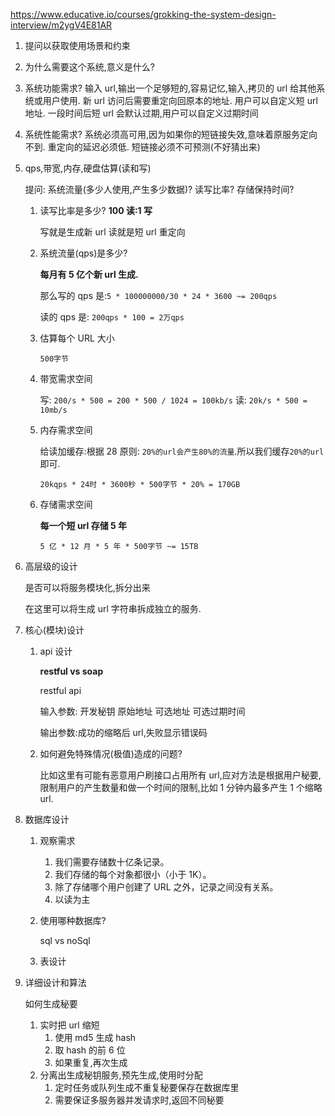 https://www.educative.io/courses/grokking-the-system-design-interview/m2ygV4E81AR

1. 提问以获取使用场景和约束

2. 为什么需要这个系统,意义是什么?

3. 系统功能需求?
   输入 url,输出一个足够短的,容易记忆,输入,拷贝的 url 给其他系统或用户使用.
   新 url 访问后需要重定向回原本的地址.
   用户可以自定义短 url 地址.
   一段时间后短 url 会默认过期,用户可以自定义过期时间

4. 系统性能需求?
   系统必须高可用,因为如果你的短链接失效,意味着原服务定向不到.
   重定向的延迟必须低.
   短链接必须不可预测(不好猜出来)

5. qps,带宽,内存,硬盘估算(读和写)

   提问:
   系统流量(多少人使用,产生多少数据)?
   读写比率?
   存储保持时间?

   1. 读写比率是多少?
      **100 读:1 写**

      写就是生成新 url
      读就是短 url 重定向

   2. 系统流量(qps)是多少?

      **每月有 5 亿个新 url 生成.**

      那么写的 qps 是:`5 * 100000000/30 * 24 * 3600 ~= 200qps`

      读的 qps 是: `200qps * 100 = 2万qps`

   3. 估算每个 URL 大小

      `500字节`

   4. 带宽需求空间

      写: `200/s * 500 = 200 * 500 / 1024 = 100kb/s`
      读: `20k/s * 500 = 10mb/s`

   5. 内存需求空间

      给读加缓存:根据 28 原则: `20%的url会产生80%的流量`.所以我们缓存`20%的url`即可.

      `20kqps * 24时 * 3600秒 * 500字节 * 20% = 170GB`

   6. 存储需求空间

      **每一个短 url 存储 5 年**

      `5 亿 * 12 月 * 5 年 * 500字节 ~= 15TB`

6. 高层级的设计

   是否可以将服务模块化,拆分出来

   在这里可以将生成 url 字符串拆成独立的服务.

7. 核心(模块)设计

   1. api 设计

      **restful vs soap**

      restful api

      输入参数:
      开发秘钥
      原始地址
      可选地址
      可选过期时间

      输出参数:成功的缩略后 url,失败显示错误码

   2. 如何避免特殊情况(极值)造成的问题?

      比如这里有可能有恶意用户刷接口占用所有 url,应对方法是根据用户秘要,
      限制用户的产生数量和做一个时间的限制,比如 1 分钟内最多产生 1 个缩略 url.

8. 数据库设计

   1. 观察需求
      1. 我们需要存储数十亿条记录。
      2. 我们存储的每个对象都很小（小于 1K）。
      3. 除了存储哪个用户创建了 URL 之外，记录之间没有关系。
      4. 以读为主
   2. 使用哪种数据库?

      sql vs noSql

   3. 表设计

9. 详细设计和算法

   如何生成秘要

   1. 实时把 url 缩短
      1. 使用 md5 生成 hash
      2. 取 hash 的前 6 位
      3. 如果重复,再次生成
   2. 分离出生成秘钥服务,预先生成,使用时分配
      1. 定时任务或队列生成不重复秘要保存在数据库里
      2. 需要保证多服务器并发请求时,返回不同秘要
